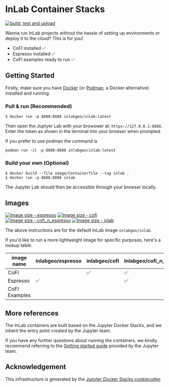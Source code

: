# InLab Container Stacks

[![build, test and upload](https://img.shields.io/github/actions/workflow/status/inlab-geo/inlab-containers/docker.yml?branch=main&logo=githubactions&style=flat-square&color=31CB00&labelColor=f8f9fa&label=build,%20test%20and%20upload)](https://github.com/inlab-geo/inlab-containers/actions/workflows/docker.yml)

Wanna run InLab projects without the hassle of setting up environments or deploy it to the cloud? This is for you!

- CoFI installed ✅
- Espresso installed ✅
- CoFI examples ready to run ✅

## Getting Started

Firstly, make sure you have [Docker](https://docs.docker.com/get-docker/) 
(or [Podman](https://podman.io/getting-started/), a Docker alternative) 
installed and running. 

### Pull & run (Recommended)

```console
$ docker run -p 8888:8888 inlabgeo/inlab:latest
```

Then open the Juptyer Lab with your browswer at: `https://127.0.0.1:8888`. Enter the token as shown in the terminal into your browser when prompted.

If you prefer to use podman the command is

```
podman run -it -p 8888:8888 inlabgeo/inlab:latest
```

### Build your own (Optional)

```console
$ docker build --file image/Containerfile --tag inlab .
$ docker run -p 8888:8888 inlab
```

The Jupyter Lab should then be accessible through your browser locally.

## Images

[![Image size - espresso](https://img.shields.io/docker/image-size/inlabgeo/espresso?color=ADD7F6&label=espresso&logo=docker&style=flat-square&labelColor=f8f9fa)](https://hub.docker.com/r/inlabgeo/espresso)
[![Image size - cofi](https://img.shields.io/docker/image-size/inlabgeo/cofi?color=87BFFF&label=cofi&logo=docker&style=flat-square&labelColor=f8f9fa)](https://hub.docker.com/r/inlabgeo/cofi)
[![Image size - cofi_n_espresso](https://img.shields.io/docker/image-size/inlabgeo/cofi_n_espresso?color=3F8EFC&label=cofi_n_espresso&logo=docker&style=flat-square&labelColor=f8f9fa)](https://hub.docker.com/r/inlabgeo/cofi_n_espresso)
[![Image size - inlab](https://img.shields.io/docker/image-size/inlabgeo/inlab?color=2667FF&label=inlab&logo=docker&style=flat-square&labelColor=f8f9fa)](https://hub.docker.com/r/inlabgeo/inlab)

The above instructions are for the default InLab image `inlabgeo/inlab`.

If you'd like to run a more lightweight image for specific purposes, here's a lookup table:

image name | inlabgeo/espresso | inlabgeo/cofi | inlabgeo/cofi_n_espresso | inlabgeo/inlab
---------- | ------------- | ----------------- | ------------------------ | --------------
CoFI       | | ✅ | ✅ | ✅ 
Espresso   | ✅ | | ✅ | ✅ 
CoFI Examples | | | | ✅ 

## More references

The InLab containers are built based on the Jupyter Docker Stacks, and we inherit the 
entry point created by the Jupyter team. 

If you have any further questions about running
the containers, we kindly recommend referring to the
[Getting started guide](https://github.com/jupyter/docker-stacks/tree/main#quick-start)
provided by the Jupyter team.

## Acknowledgement

This infrastructure is generated by the 
[Jupyter Docker Stacks cookiecutter](https://github.com/jupyter/cookiecutter-docker-stacks).
